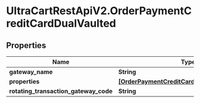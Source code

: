 # UltraCartRestApiV2.OrderPaymentCreditCardDualVaulted

## Properties

Name | Type | Description | Notes
------------ | ------------- | ------------- | -------------
**gateway_name** | **String** |  | [optional] 
**properties** | [**[OrderPaymentCreditCardDualVaultedProperty]**](OrderPaymentCreditCardDualVaultedProperty.md) |  | [optional] 
**rotating_transaction_gateway_code** | **String** |  | [optional] 


